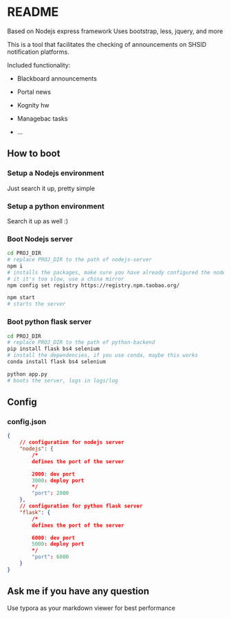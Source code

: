 # README

Based on Nodejs express framework
Uses bootstrap, less, jquery, and more

This is a tool that facilitates the checking of announcements on SHSID notification platforms.

Included functionality:
- Blackboard announcements

- Portal news

- Kognity hw

- Managebac tasks

- ...

## How to boot
### Setup a Nodejs environment
Just search it up, pretty simple
### Setup a python environment
Search it up as well :)
### Boot Nodejs server
```bash
cd PROJ_DIR
# replace PROJ_DIR to the path of nodejs-server
npm i
# installs the packages, make sure you have already configured the nodejs environment
# it it's too slow, use a china mirror
npm config set registry https://registry.npm.taobao.org/

npm start
# starts the server
```

### Boot python flask server
```bash
cd PROJ_DIR
# replace PROJ_DIR to the path of python-backend
pip install flask bs4 selenium
# install the dependencies, if you use conda, maybe this works
conda install flask bs4 selenium

python app.py
# boots the server, logs in logs/log
```

## Config
### config.json
```json
{
    // configuration for nodejs server
    "nodejs": {
        /*
        defines the port of the server

        2000: dev port
        3000: deploy port
        */
        "port": 2000
    },
    // configuration for python flask server
    "flask": {
        /*
        defines the port of the server

        6000: dev port
        5000: deploy port
        */
        "port": 6000
    }
}
```

## Ask me if you have any question

Use typora as your markdown viewer for best performance